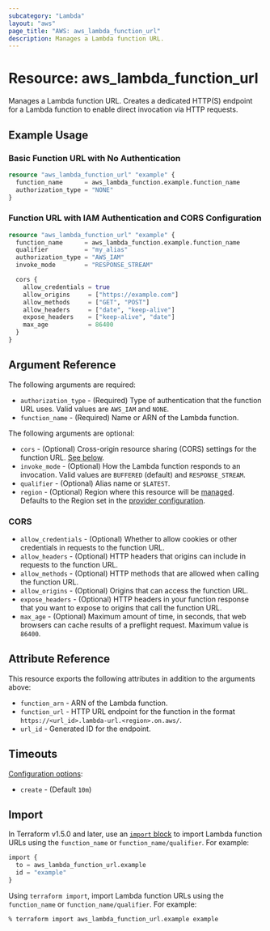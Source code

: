 ```yaml
---
subcategory: "Lambda"
layout: "aws"
page_title: "AWS: aws_lambda_function_url"
description: Manages a Lambda function URL.
---
```


# Resource: aws_lambda_function_url

Manages a Lambda function URL. Creates a dedicated HTTP(S) endpoint for a Lambda function to enable direct invocation via HTTP requests.

## Example Usage

### Basic Function URL with No Authentication

```terraform
resource "aws_lambda_function_url" "example" {
  function_name      = aws_lambda_function.example.function_name
  authorization_type = "NONE"
}
```

### Function URL with IAM Authentication and CORS Configuration

```terraform
resource "aws_lambda_function_url" "example" {
  function_name      = aws_lambda_function.example.function_name
  qualifier          = "my_alias"
  authorization_type = "AWS_IAM"
  invoke_mode        = "RESPONSE_STREAM"

  cors {
    allow_credentials = true
    allow_origins     = ["https://example.com"]
    allow_methods     = ["GET", "POST"]
    allow_headers     = ["date", "keep-alive"]
    expose_headers    = ["keep-alive", "date"]
    max_age           = 86400
  }
}
```

## Argument Reference

The following arguments are required:

* `authorization_type` - (Required) Type of authentication that the function URL uses. Valid values are `AWS_IAM` and `NONE`.
* `function_name` - (Required) Name or ARN of the Lambda function.

The following arguments are optional:

* `cors` - (Optional) Cross-origin resource sharing (CORS) settings for the function URL. [See below](#cors).
* `invoke_mode` - (Optional) How the Lambda function responds to an invocation. Valid values are `BUFFERED` (default) and `RESPONSE_STREAM`.
* `qualifier` - (Optional) Alias name or `$LATEST`.
* `region` - (Optional) Region where this resource will be [managed](https://docs.aws.amazon.com/general/latest/gr/rande.html#regional-endpoints). Defaults to the Region set in the [provider configuration](https://registry.terraform.io/providers/hashicorp/aws/latest/docs#aws-configuration-reference).

### CORS

* `allow_credentials` - (Optional) Whether to allow cookies or other credentials in requests to the function URL.
* `allow_headers` - (Optional) HTTP headers that origins can include in requests to the function URL.
* `allow_methods` - (Optional) HTTP methods that are allowed when calling the function URL.
* `allow_origins` - (Optional) Origins that can access the function URL.
* `expose_headers` - (Optional) HTTP headers in your function response that you want to expose to origins that call the function URL.
* `max_age` - (Optional) Maximum amount of time, in seconds, that web browsers can cache results of a preflight request. Maximum value is `86400`.

## Attribute Reference

This resource exports the following attributes in addition to the arguments above:

* `function_arn` - ARN of the Lambda function.
* `function_url` - HTTP URL endpoint for the function in the format `https://<url_id>.lambda-url.<region>.on.aws/`.
* `url_id` - Generated ID for the endpoint.

## Timeouts

[Configuration options](https://developer.hashicorp.com/terraform/language/resources/syntax#operation-timeouts):

* `create` - (Default `10m`)

## Import

In Terraform v1.5.0 and later, use an [`import` block](https://developer.hashicorp.com/terraform/language/import) to import Lambda function URLs using the `function_name` or `function_name/qualifier`. For example:

```terraform
import {
  to = aws_lambda_function_url.example
  id = "example"
}
```

Using `terraform import`, import Lambda function URLs using the `function_name` or `function_name/qualifier`. For example:

```console
% terraform import aws_lambda_function_url.example example
```
